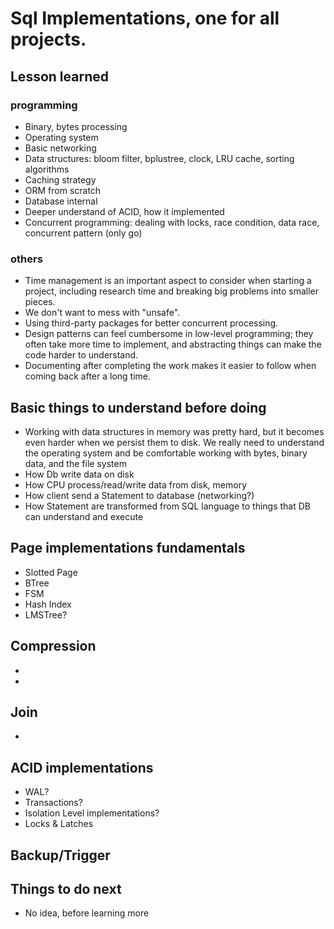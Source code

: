 # Sql Implementations, one for all projects.

## Lesson learned

### programming

- Binary, bytes processing
- Operating system
- Basic networking
- Data structures: bloom filter, bplustree, clock, LRU cache, sorting algorithms
- Caching strategy
- ORM from scratch
- Database internal
- Deeper understand of ACID, how it implemented
- Concurrent programming: dealing with locks, race condition, data race, concurrent pattern (only go)

### others

- Time management is an important aspect to consider when starting a project, including research time and breaking big problems into smaller pieces.
- We don't want to mess with "unsafe".
- Using third-party packages for better concurrent processing.
- Design patterns can feel cumbersome in low-level programming; they often take more time to implement, and abstracting things can make the code harder to understand.
- Documenting after completing the work makes it easier to follow when coming back after a long time.

## Basic things to understand before doing

- Working with data structures in memory was pretty hard, but it becomes even harder when we persist them to disk. We really need to understand the operating system and be comfortable working with bytes, binary data, and the file system
- How Db write data on disk
- How CPU process/read/write data from disk, memory
- How client send a Statement to database (networking?)
- How Statement are transformed from SQL language to things that DB can understand and execute

## Page implementations fundamentals

- Slotted Page
- BTree
- FSM
- Hash Index
- LMSTree?

## Compression

-
-

## Join

-

## ACID implementations

- WAL?
- Transactions?
- Isolation Level implementations?
- Locks & Latches

## Backup/Trigger

## Things to do next

- No idea, before learning more
